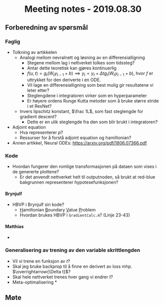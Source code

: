 # <center>Meeting notes - 2019.08.30</center>

## Forberedning av spørsmål
### Faglig
* Tolkning av artikkelen
    * Analogi mellom nevralnett og løsning av en differensialligning
        * Stegene mellom lag i nettverket tolkes som tidssteg?
        * Antar dette teoretisk kan gjøres kontinuerlig
        * $f(u, t) = g_t(W_ty_{t-1} + b) \implies y_t = y_t + \Delta t g_t(W_ty_{t-1} + b)$, hvor $f$ er uttrykket for den deriverte i en ODE.
        * Vil lage en differensialligning som best mulig gir resultatene vi leter etter?
        * Steglengdene i integratoren virker som en hyperparameter
        * Er høyere ordens Runge Kutta metoder som å bruke større stride i et ResNet?
    * Invers lipschitz konstant, $\frac 1L$, som fast steglengde for gradient descent?
        * Dette er en ulik steglengde fra den som blir brukt i integratoren?
* Adjoint equation
    * Hva representerer $p$?
    * Ressurser for å forstå adjoint equation og hamiltonian?
* Annen artikkel, Neural ODEs: https://arxiv.org/pdf/1806.07366.pdf

### Kode
* Hvordan fungerer den romlige transformasjonen på dataen som vises i de genererte plottene?
    * Er det anvendt nettverket helt til outputnoden, så brukt at red-blue bakgrunnen representerer hypotesefunksjonen?

#### Brynjulf
* HBVP i Brynjulf sin kode?
    * <u>H</u>amiltonian <u>B</u>oundary <u>V</u>alue <u>P</u>roblem
    * Hvordan brukes HBVP i `GradientCalc.m`? (Linje 23-43)

#### Matthias
* 

### Generalisering av trening av den variable skrittlengden
* Vil vi trene en funksjon av $t$?
* Skal jeg bruke backprop til å finne en derivert av loss mhp. $\overrightarrow{\Delta t}$?
* Skal hele nettverket trenes hver gang vi endrer $t$?
* Meta-optimalisering
    * 

## Møte
